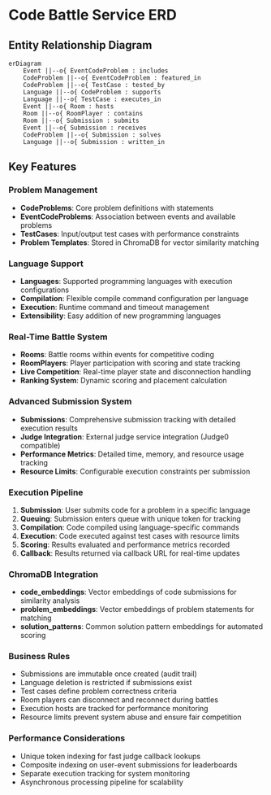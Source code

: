 # Code Battle Service ERD

## Entity Relationship Diagram

```mermaid
erDiagram
    Event ||--o{ EventCodeProblem : includes
    CodeProblem ||--o{ EventCodeProblem : featured_in
    CodeProblem ||--o{ TestCase : tested_by
    Language ||--o{ CodeProblem : supports
    Language ||--o{ TestCase : executes_in
    Event ||--o{ Room : hosts
    Room ||--o{ RoomPlayer : contains
    Room ||--o{ Submission : submits
    Event ||--o{ Submission : receives
    CodeProblem ||--o{ Submission : solves
    Language ||--o{ Submission : written_in
```

## Key Features

### Problem Management
- **CodeProblems**: Core problem definitions with statements
- **EventCodeProblems**: Association between events and available problems
- **TestCases**: Input/output test cases with performance constraints
- **Problem Templates**: Stored in ChromaDB for vector similarity matching

### Language Support
- **Languages**: Supported programming languages with execution configurations
- **Compilation**: Flexible compile command configuration per language
- **Execution**: Runtime command and timeout management
- **Extensibility**: Easy addition of new programming languages

### Real-Time Battle System
- **Rooms**: Battle rooms within events for competitive coding
- **RoomPlayers**: Player participation with scoring and state tracking
- **Live Competition**: Real-time player state and disconnection handling
- **Ranking System**: Dynamic scoring and placement calculation

### Advanced Submission System
- **Submissions**: Comprehensive submission tracking with detailed execution results
- **Judge Integration**: External judge service integration (Judge0 compatible)
- **Performance Metrics**: Detailed time, memory, and resource usage tracking
- **Resource Limits**: Configurable execution constraints per submission

### Execution Pipeline
1. **Submission**: User submits code for a problem in a specific language
2. **Queuing**: Submission enters queue with unique token for tracking
3. **Compilation**: Code compiled using language-specific commands
4. **Execution**: Code executed against test cases with resource limits
5. **Scoring**: Results evaluated and performance metrics recorded
6. **Callback**: Results returned via callback URL for real-time updates

### ChromaDB Integration
- **code_embeddings**: Vector embeddings of code submissions for similarity analysis
- **problem_embeddings**: Vector embeddings of problem statements for matching
- **solution_patterns**: Common solution pattern embeddings for automated scoring

### Business Rules
- Submissions are immutable once created (audit trail)
- Language deletion is restricted if submissions exist
- Test cases define problem correctness criteria
- Room players can disconnect and reconnect during battles
- Execution hosts are tracked for performance monitoring
- Resource limits prevent system abuse and ensure fair competition

### Performance Considerations
- Unique token indexing for fast judge callback lookups
- Composite indexing on user-event submissions for leaderboards
- Separate execution tracking for system monitoring
- Asynchronous processing pipeline for scalability
